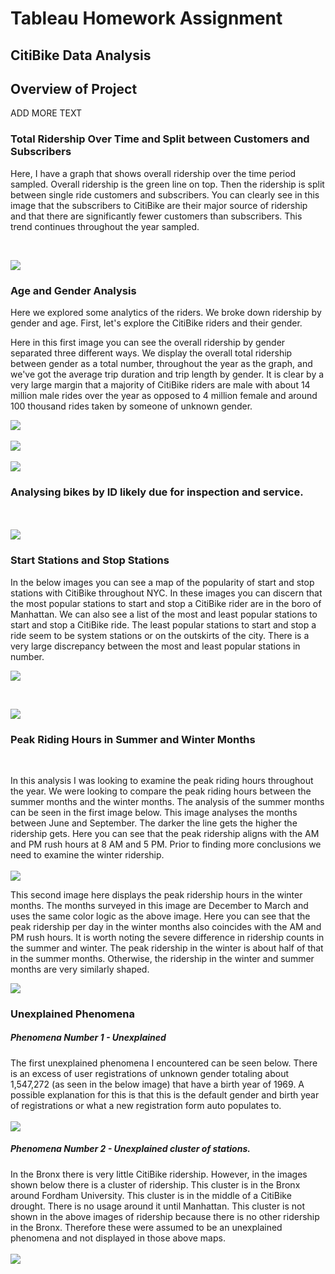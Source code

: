 # Tableau Homework Assignment
## CitiBike Data Analysis

## Overview of Project

ADD MORE TEXT

### Total Ridership Over Time and Split between Customers and Subscribers

Here, I have a graph that shows overall ridership over the time period sampled.  Overall ridership is the green line on top.  Then the ridership is split between single ride customers and subscribers.  You can clearly see in this image that the subscribers to CitiBike are their major source of ridership and that there are significantly fewer customers than subscribers.  This trend continues throughout the year sampled.

<br/>

![](screenshots/isSubscriber.png)

### Age and Gender Analysis

Here we explored some analytics of the riders.  We broke down ridership by gender and age.  First, let's explore the CitiBike riders and their gender.

Here in this first image you can see the overall ridership by gender separated three different ways.  We display the overall total ridership between gender as a total number, throughout the year as the graph, and we've got the average trip duration and trip length by gender.  It is clear by a very large margin that a majority of CitiBike riders are male with about 14 million male rides over the year as opposed to 4 million female and around 100 thousand rides taken by someone of unknown gender.

![](screenshots/GenderInfo.png)
<br/><br/>
![](screenshots/BirthYearandGender.png)
<br/><br/>
![](screenshots/TripDurationbyAge.png)

### Analysing bikes by ID likely due for inspection and service.
<br/><br/>
![](screenshots/BikeIds.png)



### Start Stations and Stop Stations

In the below images you can see a map of the popularity of start and stop stations with CitiBike throughout NYC.  In these images you can discern that the most popular stations to start and stop a CitiBike rider are in the boro of Manhattan.  We can also see a list of the most and least popular stations to start and stop a CitiBike ride.  The least popular stations to start and stop a ride seem to be system stations or on the outskirts of the city.  There is a very large discrepancy between the most and least popular stations in number.


![](screenshots/StartStations.png)

<br/>

![](screenshots/EndStations.png)

### Peak Riding Hours in Summer and Winter Months
<br/>

In this analysis I was looking to examine the peak riding hours throughout the year.  We were looking to compare the peak riding hours between the summer months and the winter months.  The analysis of the summer months can be seen in the first image below.  This image analyses the months between June and September.  The darker the line gets the higher the ridership gets.  Here you can see that the peak ridership aligns with the AM and PM rush hours at 8 AM and 5 PM.  Prior to finding more conclusions we need to examine the winter ridership.
<br/><br/>
![](screenshots/SummerPeakHours.png)


This second image here displays the peak ridership hours in the winter months.  The months surveyed in this image are December to March and uses the same color logic as the above image.  Here you can see that the peak ridership per day in the winter months also coincides with the AM and PM rush hours.  It is worth noting the severe difference in ridership counts in the summer and winter.  The peak ridership in the winter is about half of that in the summer months.  Otherwise, the ridership in the winter and summer months are very similarly shaped.

![](screenshots/WinterPeakHours.png)

### Unexplained Phenomena

##### Phenomena Number 1 - Unexplained

The first unexplained phenomena I encountered can be seen below.  There is an excess of user registrations of unknown gender totaling about 1,547,272 (as seen in the below image) that have a birth year of 1969.  A possible explanation for this is that this is the default gender and birth year of registrations or what a new registration form auto populates to.
<br/><br/>
![](screenshots/Unexplained1.png)

##### Phenomena Number 2 - Unexplained cluster of stations.

In the Bronx there is very little CitiBike ridership.  However, in the images shown below there is a cluster of ridership.  This cluster is in the Bronx around Fordham University.  This cluster is in the middle of a CitiBike drought.  There is no usage around it until Manhattan.  This cluster is not shown in the above images of ridership because there is no other ridership in the Bronx.  Therefore these were assumed to be an unexplained phenomena and not displayed in those above maps.
<br/><br/>
![](screenshots/Unexplained2.png)
